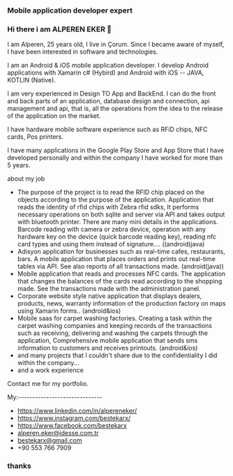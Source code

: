 
### Mobile application developer expert
### Hi there i am ALPEREN EKER 👋
I am Alperen, 25 years old, I live in Çorum. Since I became aware of myself, I have been interested in software and technologies.

I am an Android & iOS mobile application developer. I develop Android applications with Xamarin c# (Hybird) and Android with iOS -- JAVA, KOTLIN (Native).

I am very experienced in Design TO App and BackEnd. I can do the front and back parts of an application, database design and connection, api management and api, that is, all the operations from the idea to the release of the application on the market.

I have hardware mobile software experience such as RFiD chips, NFC cards, Pos printers.

I have many applications in the Google Play Store and App Store that I have developed personally and within the company I have worked for more than 5 years.


about my job
- The purpose of the project is to read the RFID chip placed on the objects according to the purpose of the application.
Application that reads the identity of rfid chips with Zebra rfid sdks,
It performs necessary operations on both sqlite and server via API and takes output with bluetooth printer.
There are many mini details in the applications.
Barcode reading with camera or zebra device,
operation with any hardware key on the device (quick barcode reading key), reading nfc card types and using them instead of signature.... ((android)java)
- Adisyon application for businesses such as real-time cafes, restaurants, bars.
A mobile application that places orders and prints out real-time tables via API. See also reports of all transactions made. (android(java))
- Mobile application that reads and processes NFC cards.
The application that changes the balances of the cards read according to the shopping made. See the transactions made with the administration panel.
- Corporate website style native application that displays dealers, products, news, warranty information of the production factory on maps using Xamarin forms.. (android&ios)
- Mobile saas for carpet washing factories.
Creating a task within the carpet washing companies and keeping records of the transactions such as receiving, delivering and washing the carpets through the application,
Comprehensive mobile application that sends sms information to customers and receives printouts. (android&ios)
- and many projects that I couldn't share due to the confidentiality I did within the company...
- and a work experience

Contact me for my portfolio.


My:------------------------------
- https://www.linkedin.com/in/alpereneker/
- https://www.instagram.com/bestekarx/
- https://www.facebook.com/bestekarx
- alperen.eker@idesse.com.tr
- bestekarx@gmail.com
- +90 553 766 7909
### thanks

